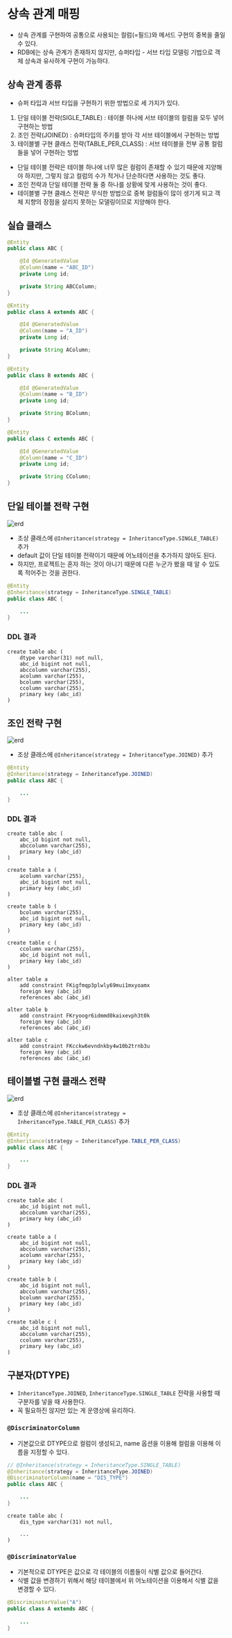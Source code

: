 # 상속 관계 매핑

- 상속 관계를 구현하여 공통으로 사용되는 컬럼(=필드)와 메서드 구현의 중복을 줄일 수 있다.
- RDB에는 상속 관계가 존재하지 않지만, 슈퍼타입 - 서브 타입 모델링 기법으로 객체 상속과 유사하게 구현이 가능하다.

## 상속 관계 종류

- 슈퍼 타입과 서브 타입을 구현하기 위한 방법으로 세 가지가 있다.

1. 단일 테이블 전략(SIGLE_TABLE) : 테이블 하나에 서브 테이블의 컬럼을 모두 넣어 구현하는 방법
1. 조인 전략(JOINED) : 슈퍼타입의 주키를 받아 각 서브 테이블에서 구현하는 방법
1. 테이블별 구현 클래스 전략(TABLE_PER_CLASS) : 서브 테이블을 전부 공통 컬럼들을 넣어 구현하는 방법

- 단일 테이블 전략은 테이블 하나에 너무 많은 컬럼이 존재할 수 있기 때문에 지양해야 하지만, 그렇지 않고 컬럼의 수가 적거나 단순하다면 사용하는 것도 좋다.
- 조인 전략과 단일 테이블 전략 둘 중 하나를 상황에 맞게 사용하는 것이 좋다.
- 테이블별 구현 클래스 전략은 무식한 방법으로 중복 컬럼들이 많이 생기게 되고 객체 지향의 장점을 살리지 못하는 모델링이므로 지양해야 한다.

## 실습 클래스

```java
@Entity
public class ABC {

	@Id @GeneratedValue
	@Column(name = "ABC_ID")
	private Long id;

    private String ABCColumn;
}
```

```java
@Entity
public class A extends ABC {

	@Id @GeneratedValue
	@Column(name = "A_ID")
	private Long id;

	private String AColumn;
}
```

```java
@Entity
public class B extends ABC {

	@Id @GeneratedValue
	@Column(name = "B_ID")
	private Long id;

	private String BColumn;
}
```

```java
@Entity
public class C extends ABC {

	@Id @GeneratedValue
	@Column(name = "C_ID")
	private Long id;

	private String CColumn;
}
```

## 단일 테이블 전략 구현

![erd](https://user-images.githubusercontent.com/50051656/180642349-edf98d1f-ff0d-4196-99d2-7a8fe20d297a.png)

- 조상 클래스에 `@Inheritance(strategy = InheritanceType.SINGLE_TABLE)` 추가
- default 값이 단일 테이블 전략이기 때문에 어노테이션을 추가하지 않아도 된다.
- 하지만, 프로젝트는 혼자 하는 것이 아니기 때문에 다른 누군가 봤을 때 알 수 있도록 적어주는 것을 권한다.

```java
@Entity
@Inheritance(strategy = InheritanceType.SINGLE_TABLE)
public class ABC {

	...
}
```

### DDL 결과

```mysql
create table abc (
    dtype varchar(31) not null,
    abc_id bigint not null,
    abccolumn varchar(255),
    acolumn varchar(255),
    bcolumn varchar(255),
    ccolumn varchar(255),
    primary key (abc_id)
)
```

## 조인 전략 구현

![erd](https://user-images.githubusercontent.com/50051656/180642325-c9ab0f95-5882-4401-8d95-1a657889fed1.png)

- 조상 클래스에 `@Inheritance(strategy = InheritanceType.JOINED)` 추가

```java
@Entity
@Inheritance(strategy = InheritanceType.JOINED)
public class ABC {

	...
}
```

### DDL 결과

```mysql
create table abc (
    abc_id bigint not null,
    abccolumn varchar(255),
    primary key (abc_id)
)

create table a (
    acolumn varchar(255),
    abc_id bigint not null,
    primary key (abc_id)
)

create table b (
    bcolumn varchar(255),
    abc_id bigint not null,
    primary key (abc_id)
)

create table c (
    ccolumn varchar(255),
    abc_id bigint not null,
    primary key (abc_id)
)

alter table a
    add constraint FKigfmqp3plwly69mui1mxyoamx 
    foreign key (abc_id) 
    references abc (abc_id)

alter table b
    add constraint FKryoogr6idmmd0kaixevph3t0k 
    foreign key (abc_id)
    references abc (abc_id)

alter table c
    add constraint FKcckw6evndnkby4w10b2trnb3u 
    foreign key (abc_id) 
    references abc (abc_id)
```

## 테이블별 구현 클래스 전략

![erd](https://user-images.githubusercontent.com/50051656/180642351-82e0b369-c2db-4a78-8066-2fcacef9a89a.png)



- 조상 클래스에 `@Inheritance(strategy = InheritanceType.TABLE_PER_CLASS)` 추가

```java
@Entity
@Inheritance(strategy = InheritanceType.TABLE_PER_CLASS)
public class ABC {

    ...
}
```

### DDL 결과

```mysql
create table abc (
    abc_id bigint not null,
    abccolumn varchar(255),
    primary key (abc_id)
)

create table a (
    abc_id bigint not null,
    abccolumn varchar(255),
    acolumn varchar(255),
    primary key (abc_id)
)

create table b (
    abc_id bigint not null,
    abccolumn varchar(255),
    bcolumn varchar(255),
    primary key (abc_id)
)

create table c (
    abc_id bigint not null,
    abccolumn varchar(255),
    ccolumn varchar(255),
    primary key (abc_id)
)
```

## 구분자(DTYPE)

- `InheritanceType.JOINED`, `InheritanceType.SINGLE_TABLE` 전략을 사용할 때 구분자를 넣을 때 사용한다.
- 꼭 필요하진 않지만 있는 게 운영상에 유리하다.

### `@DiscriminatorColumn`

- 기본값으로 DTYPE으로 컬럼이 생성되고, name 옵션을 이용해 컬럼을 이용해 이름을 지정할 수 있다.

```java
// @Inheritance(strategy = InheritanceType.SINGLE_TABLE)
@Inheritance(strategy = InheritanceType.JOINED)
@DiscriminatorColumn(name = "DIS_TYPE")
public class ABC {

	...
}
```

```mysql
create table abc (
    dis_type varchar(31) not null,

    ...
)
```

### `@DiscriminatorValue`

- 기본적으로 DTYPE은 값으로 각 테이블의 이름들이 식별 값으로 들어간다.
- 식별 값을 변경하기 위해서 해당 테이블에서 위 어노테이션을 이용해서 식별 값을 변경할 수 있다.

```java
@DiscriminatorValue("A")
public class A extends ABC {
    
    ...
}
```